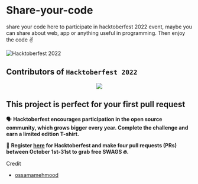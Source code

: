 # Share-your-code 
share your code here to participate in hacktoberfest 2022 event, maybe you can share about web, app or anything useful in programming.  Then enjoy the code ✌️

![Hacktoberfest 2022](static/logo.png)

## Contributors of `Hacktoberfest 2022`

<div align="center">

<a href="https://github.com/Haritsdev0981/share-yout-code/graphs/contributors">
  <img src="https://contrib.rocks/image?repo=Haritsdev0981/share-your-code" />
</a>
  
  </div>

## This project is perfect for your first pull request

🗣 **Hacktoberfest encourages participation in the open source community, which grows bigger every year. Complete the challenge and earn a limited edition T-shirt.**

📢 **Register [here](https://hacktoberfest.digitalocean.com) for Hacktoberfest and make four pull requests (PRs) between October 1st-31st to grab free SWAGS 🔥.**


Credit
* [ossamamehmood](https://github.com/ossamamehmood/Hacktoberfest2022)
